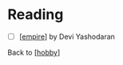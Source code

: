 # Reading

- [ ] [[empire]] by Devi Yashodaran

Back to [[hobby]]

[//begin]: # "Autogenerated link references for markdown compatibility"
[empire]: empire.md "Empire"
[hobby]: hobby.md "Hobby"
[//end]: # "Autogenerated link references"

